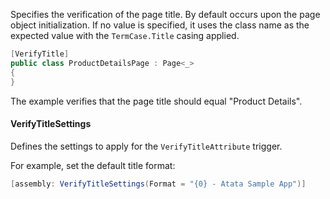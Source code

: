Specifies the verification of the page title. By default occurs upon the page object initialization. If no value is specified, it uses the class name as the expected value with the `TermCase.Title` casing applied.

```cs
[VerifyTitle]
public class ProductDetailsPage : Page<_> 
{
}
```

The example verifies that the page title should equal "Product Details".

#### VerifyTitleSettings
Defines the settings to apply for the `VerifyTitleAttribute` trigger.

For example, set the default title format:

```cs
[assembly: VerifyTitleSettings(Format = "{0} - Atata Sample App")]
```